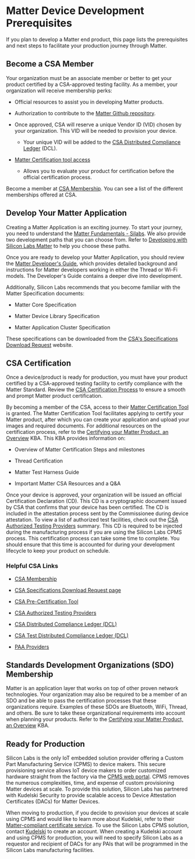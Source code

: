# Matter Device Development Prerequisites

If you plan to develop a Matter end product, this page lists the prerequisites and next steps to facilitate your production journey through Matter.

## Become a CSA Member

Your organization must be an associate member or better to get your product certified by a CSA-approved testing facility. As a member, your organization will receive membership perks:

- Official resources to assist you in developing Matter products.

- Authorization to contribute to the [Matter Github repository](https://github.com/project-chip/connectedhomeip).

- Once approved, CSA will reserve a unique Vendor ID (VID) chosen by your organization. This VID will be needed to provision your device.

  - Your unique VID will be added to the [CSA Distributed Compliance Ledger](https://webui.dcl.csa-iot.org/) (DCL).

- [Matter Certification tool access](https://csa-iot.org/certification/tools/certification-tool/)

  - Allows you to evaluate your product for certification before the official certification process.

Become a member at [CSA Membership](https://csa-iot.org/become-member/). You can see a list of the different memberships offered at CSA.

## Develop Your Matter Application

Creating a Matter Application is an exciting journey. To start your journey, you need to understand the [Matter Fundamentals - Silabs](/matter/<docspace-docleaf-version>/matter-fundamentals). We also provide two development paths that you can choose from. Refer to [Developing with Silicon Labs Matter](/matter/<docspace-docleaf-version>/matter-start#two-paths-for-development/) to help you choose these paths.

Once you are ready to develop your Matter Application, you should review the [Matter Developer's Guide](/matter/<docspace-docleaf-version>/matter-developers-guide-overview/), which provides detailed background and instructions for Matter developers working in either the Thread or Wi-Fi models. The Developer's Guide contains a deeper dive into development.

Additionally, Silicon Labs recommends that you become familiar with the Matter Specification documents:

- Matter Core Specification

- Matter Device Library Specification

- Matter Application Cluster Specification

These specifications can be downloaded from the [CSA's Specifications Download Request](https://csa-iot.org/developer-resource/specifications-download-request/) website.

## CSA Certification

Once a device/product is ready for production, you must have your product certified by a CSA-approved testing facility to certify compliance with the Matter Standard. Review the [CSA Certification Process](https://csa-iot.org/certification/why-certify/) to ensure a smooth and prompt Matter product certification.

By becoming a member of the CSA, access to their [Matter Certification Tool](https://csa-iot.org/certification/tools/certification-tool/) is granted. The Matter Certification Tool facilitates applying to certify your Matter product, after which you can create your application and upload your images and required documents. For additional resources on the certification process, refer to the [Certifying your Matter Product, an Overview](https://community.silabs.com/s/article/Certifying-your-Matter-Product-an-Overview?language=en_US) KBA. This KBA provides information on:

- Overview of Matter Certification Steps and milestones

- Thread Certification

- Matter Test Harness Guide

- Important Matter CSA Resources and a Q&A

Once your device is approved, your organization will be issued an official Certification Declaration (CD). This CD is a cryptographic document issued by CSA that confirms that your device has been certified. The CD is included in the attestation process sent by the Commissionee during device attestation. To view a list of authorized test facilities, check out the [CSA Authorized Testing Providers](https://csa-iot.org/certification/testing-providers/) summary. This CD is required to be injected during the manufacturing process if you are using the Silicon Labs CPMS process.  This certification process can take some time to complete. You should ensure that this time is accounted for during your development lifecycle to keep your product on schedule.

### Helpful CSA Links

- [CSA Membership](https://csa-iot.org/become-member/)

- [CSA Specifications Download Request page](https://csa-iot.org/developer-resource/specifications-download-request/)

- [CSA Pre-Certification Tool](https://csa-iot.org/certification/tools/certification-tool/)

- [CSA Authorized Testing Providers](https://csa-iot.org/certification/testing-providers/)

- [CSA Distributed Compliance Ledger (DCL)](https://webui.dcl.csa-iot.org/)

- [CSA Test Distributed Compliance Ledger (DCL)](https://testnet.iotledger.io/)

- [PAA Providers](https://csa-iot.org/certification/paa/)

## Standards Development Organizations (SDO) Membership

Matter is an application layer that works on top of other proven network technologies. Your organization may also be required to be a member of an SDO and be able to pass the certification processes that these organizations require. Examples of these SDOs are Bluetooth, WiFi, Thread, and others. Be sure to take these organizational requirements into account when planning your products. Refer to the [Certifying your Matter Product, an Overview](https://community.silabs.com/s/article/Certifying-your-Matter-Product-an-Overview?language=en_US) KBA.

## Ready for Production

Silicon Labs is the only IoT embedded solution provider offering a Custom Part Manufacturing Service (CPMS) to device makers. This secure provisioning service allows IoT device makers to order customized hardware straight from the factory via the [CPMS web portal](https://cpms.silabs.com/login). CPMS removes the numerous complexities, time, and expense of custom provisioning Matter devices at scale. To provide this solution, Silicon Labs has partnered with Kudelski Security to provide scalable access to Device Attestation Certificates (DACs) for Matter Devices.

When moving to production, if you decide to provision your devices at scale using CPMS and would like to learn more about Kudelski, refer to their [Matter-compliant certificate service](https://www.kudelski-iot.com/services-and-systems/matter-paa-pai). To use the Silicon Labs CPMS solution, contact [Kudelski](https://www.kudelski-iot.com/services-and-systems/matter-paa-pai) to create an account. When creating a Kudelski account and using CPMS for production, you will need to specify Silicon Labs as a requestor and recipient of DACs for any PAIs that will be programmed in the Silicon Labs manufacturing facilities.
